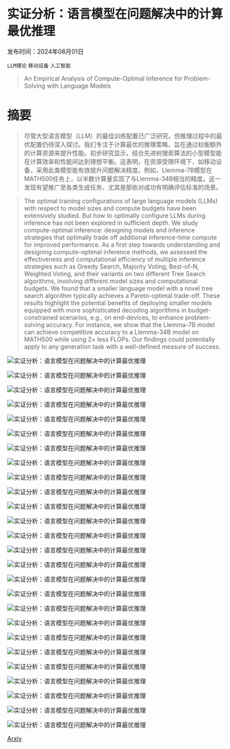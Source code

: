 # 实证分析：语言模型在问题解决中的计算最优推理

发布时间：2024年08月01日

`LLM理论` `移动设备` `人工智能`

> An Empirical Analysis of Compute-Optimal Inference for Problem-Solving with Language Models

# 摘要

> 尽管大型语言模型（LLM）的最佳训练配置已广泛研究，但推理过程中的最优配置仍待深入探讨。我们专注于计算最优的推理策略，旨在通过权衡额外的计算资源来提升性能。初步研究显示，结合先进树搜索算法的小型模型能在计算效率和性能间达到理想平衡。这表明，在资源受限环境下，如移动设备，采用此类模型能有效提升问题解决精度。例如，Llemma-7B模型在MATH500任务上，以半数计算量实现了与Llemma-34B相当的精度。这一发现有望推广至各类生成任务，尤其是那些对成功有明确评估标准的场景。

> The optimal training configurations of large language models (LLMs) with respect to model sizes and compute budgets have been extensively studied. But how to optimally configure LLMs during inference has not been explored in sufficient depth. We study compute-optimal inference: designing models and inference strategies that optimally trade off additional inference-time compute for improved performance. As a first step towards understanding and designing compute-optimal inference methods, we assessed the effectiveness and computational efficiency of multiple inference strategies such as Greedy Search, Majority Voting, Best-of-N, Weighted Voting, and their variants on two different Tree Search algorithms, involving different model sizes and computational budgets. We found that a smaller language model with a novel tree search algorithm typically achieves a Pareto-optimal trade-off. These results highlight the potential benefits of deploying smaller models equipped with more sophisticated decoding algorithms in budget-constrained scenarios, e.g., on end-devices, to enhance problem-solving accuracy. For instance, we show that the Llemma-7B model can achieve competitive accuracy to a Llemma-34B model on MATH500 while using $2\times$ less FLOPs. Our findings could potentially apply to any generation task with a well-defined measure of success.

![实证分析：语言模型在问题解决中的计算最优推理](../../../paper_images/2408.00724/x1.png)

![实证分析：语言模型在问题解决中的计算最优推理](../../../paper_images/2408.00724/x2.png)

![实证分析：语言模型在问题解决中的计算最优推理](../../../paper_images/2408.00724/illustration_scaling_law_v2.png)

![实证分析：语言模型在问题解决中的计算最优推理](../../../paper_images/2408.00724/rebase_method_v3.png)

![实证分析：语言模型在问题解决中的计算最优推理](../../../paper_images/2408.00724/x3.png)

![实证分析：语言模型在问题解决中的计算最优推理](../../../paper_images/2408.00724/x4.png)

![实证分析：语言模型在问题解决中的计算最优推理](../../../paper_images/2408.00724/x5.png)

![实证分析：语言模型在问题解决中的计算最优推理](../../../paper_images/2408.00724/x6.png)

![实证分析：语言模型在问题解决中的计算最优推理](../../../paper_images/2408.00724/x7.png)

![实证分析：语言模型在问题解决中的计算最优推理](../../../paper_images/2408.00724/x8.png)

![实证分析：语言模型在问题解决中的计算最优推理](../../../paper_images/2408.00724/x9.png)

![实证分析：语言模型在问题解决中的计算最优推理](../../../paper_images/2408.00724/x10.png)

![实证分析：语言模型在问题解决中的计算最优推理](../../../paper_images/2408.00724/x11.png)

![实证分析：语言模型在问题解决中的计算最优推理](../../../paper_images/2408.00724/x12.png)

![实证分析：语言模型在问题解决中的计算最优推理](../../../paper_images/2408.00724/x13.png)

![实证分析：语言模型在问题解决中的计算最优推理](../../../paper_images/2408.00724/x14.png)

![实证分析：语言模型在问题解决中的计算最优推理](../../../paper_images/2408.00724/x15.png)

![实证分析：语言模型在问题解决中的计算最优推理](../../../paper_images/2408.00724/x16.png)

![实证分析：语言模型在问题解决中的计算最优推理](../../../paper_images/2408.00724/x17.png)

![实证分析：语言模型在问题解决中的计算最优推理](../../../paper_images/2408.00724/x18.png)

![实证分析：语言模型在问题解决中的计算最优推理](../../../paper_images/2408.00724/x19.png)

![实证分析：语言模型在问题解决中的计算最优推理](../../../paper_images/2408.00724/x20.png)

![实证分析：语言模型在问题解决中的计算最优推理](../../../paper_images/2408.00724/x21.png)

![实证分析：语言模型在问题解决中的计算最优推理](../../../paper_images/2408.00724/x22.png)

![实证分析：语言模型在问题解决中的计算最优推理](../../../paper_images/2408.00724/x23.png)

![实证分析：语言模型在问题解决中的计算最优推理](../../../paper_images/2408.00724/x24.png)

[Arxiv](https://arxiv.org/abs/2408.00724)